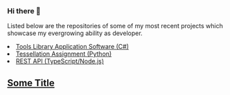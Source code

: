 ### Hi there 👋

Listed below are the repositories of some of my most recent projects which showcase my evergrowing ability as developer.

<a href="https://github.com/nahme6/Tools-Library-Application-Software"><li>Tools Library Application Software (C#)</li></a>
<a href="https://github.com/nahme6/IFB104-Tessellation-Assignment"><li>Tessellation Assignment (Python)</li></a>
<a href="https://github.com/nahme6/Spaceship-REST-API"><li>REST API (TypeScript/Node.js)</li></a>

<a href=""><h2>Some Title</h2></a>
